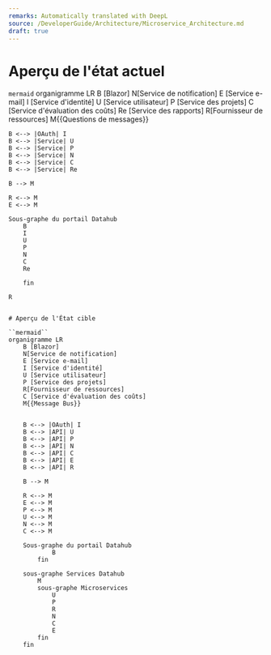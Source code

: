 ```yaml
---
remarks: Automatically translated with DeepL
source: /DeveloperGuide/Architecture/Microservice_Architecture.md
draft: true
---
```


# Aperçu de l'état actuel

``mermaid``
organigramme LR
    B [Blazor]
    N[Service de notification]
    E [Service e-mail]
    I [Service d'identité]
    U [Service utilisateur]
    P [Service des projets]
    C [Service d'évaluation des coûts]
    Re [Service des rapports]
    R[Fournisseur de ressources]
    M{{Questions de messages}}


    B <--> |OAuth| I
    B <--> |Service| U
    B <--> |Service| P
    B <--> |Service| N
    B <--> |Service| C
    B <--> |Service| Re

    B --> M

    R <--> M
    E <--> M

    Sous-graphe du portail Datahub
        B
        I
        U
        P
        N
        C
        Re

        fin

    R

```

# Aperçu de l'État cible

``mermaid``
organigramme LR
    B [Blazor]
    N[Service de notification]
    E [Service e-mail]
    I [Service d'identité]
    U [Service utilisateur]
    P [Service des projets]
    R[Fournisseur de ressources]
    C [Service d'évaluation des coûts]
    M{{Message Bus}}


    B <--> |OAuth| I
    B <--> |API| U
    B <--> |API| P
    B <--> |API| N
    B <--> |API| C
    B <--> |API| E
    B <--> |API| R

    B --> M

    R <--> M
    E <--> M
    P <--> M
    U <--> M
    N <--> M
    C <--> M

    Sous-graphe du portail Datahub
            B
        fin

    sous-graphe Services Datahub
        M
        sous-graphe Microservices
            U
            P
            R
            N
            C
            E
        fin
    fin

```
